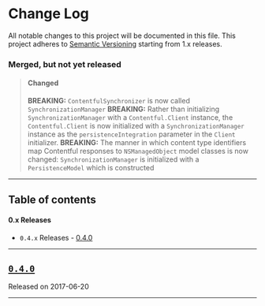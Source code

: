 # Change Log

All notable changes to this project will be documented in this file.
This project adheres to [Semantic Versioning](http://semver.org/) starting from 1.x releases.

### Merged, but not yet released
> #### Changed
> **BREAKING:** `ContentfulSynchronizer` is now called `SynchronizationManager`
> **BREAKING:** Rather than initializing `SynchronizationManager` with a `Contentful.Client` instance, the `Contentful.Client` is now initialized with a `SynchronizationManager` instance as the `persistenceIntegration` parameter in the `Client` initializer.
> **BREAKING:** The manner in which content type identifiers map Contentful responses to `NSManagedObject` model classes is now changed: `SynchronizationManager` is initialized with a `PersistenceModel` which is constructed
---

## Table of contents

#### 0.x Releases
- `0.4.x` Releases - [0.4.0](#040)

---

## [`0.4.0`](https://github.com/contentful/contentful-persistence.swift/releases/tag/0.4.0)
Released on 2017-06-20

---

